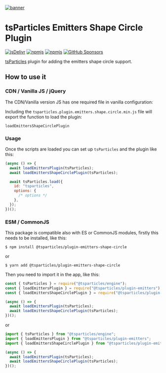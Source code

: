 [![banner](https://particles.js.org/images/banner3.png)](https://particles.js.org)

# tsParticles Emitters Shape Circle Plugin

[![jsDelivr](https://data.jsdelivr.com/v1/package/npm/@tsparticles/plugin-emitters-shape-circle/badge)](https://www.jsdelivr.com/package/npm/@tsparticles/plugin-emitters-shape-circle)
[![npmjs](https://badge.fury.io/js/@tsparticles/plugin-emitters-shape-circle.svg)](https://www.npmjs.com/package/@tsparticles/plugin-emitters-shape-circle)
[![npmjs](https://img.shields.io/npm/dt/@tsparticles/plugin-emitters-shape-circle)](https://www.npmjs.com/package/@tsparticles/plugin-emitters-shape-circle) [![GitHub Sponsors](https://img.shields.io/github/sponsors/matteobruni)](https://github.com/sponsors/matteobruni)

[tsParticles](https://github.com/tsparticles/tsparticles) plugin for adding the emitters shape circle support.

## How to use it

### CDN / Vanilla JS / jQuery

The CDN/Vanilla version JS has one required file in vanilla configuration:

Including the `tsparticles.plugin.emitters.shape.circle.min.js` file will export the function to load the plugin:

```text
loadEmittersShapeCirclePlugin
```

### Usage

Once the scripts are loaded you can set up `tsParticles` and the plugin like this:

```javascript
(async () => {
  await loadEmittersPlugin(tsParticles);
  await loadEmittersShapeCirclePlugin(tsParticles);

  await tsParticles.load({
    id: "tsparticles",
    options: {
      /* options */
    },
  });
})();
```

### ESM / CommonJS

This package is compatible also with ES or CommonJS modules, firstly this needs to be installed, like this:

```shell
$ npm install @tsparticles/plugin-emitters-shape-circle
```

or

```shell
$ yarn add @tsparticles/plugin-emitters-shape-circle
```

Then you need to import it in the app, like this:

```javascript
const { tsParticles } = require("@tsparticles/engine");
const { loadEmittersPlugin } = require("@tsparticles/plugin-emitters");
const { loadEmittersShapeCirclePlugin } = require("@tsparticles/plugin-emitters-shape-circle");

(async () => {
  await loadEmittersPlugin(tsParticles);
  await loadEmittersShapeCirclePlugin(tsParticles);
})();
```

or

```javascript
import { tsParticles } from "@tsparticles/engine";
import { loadEmittersPlugin } from "@tsparticles/plugin-emitters";
import { loadEmittersShapeCirclePlugin } from "@tsparticles/plugin-emitters-shape-circle";

(async () => {
  await loadEmittersPlugin(tsParticles);
  await loadEmittersShapeCirclePlugin(tsParticles);
})();
```
